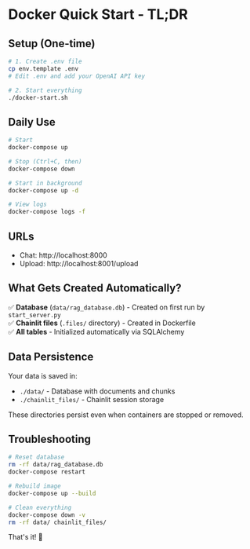 # Docker Quick Start - TL;DR

## Setup (One-time)

```bash
# 1. Create .env file
cp env.template .env
# Edit .env and add your OpenAI API key

# 2. Start everything
./docker-start.sh
```

## Daily Use

```bash
# Start
docker-compose up

# Stop (Ctrl+C, then)
docker-compose down

# Start in background
docker-compose up -d

# View logs
docker-compose logs -f
```

## URLs

- Chat: http://localhost:8000
- Upload: http://localhost:8001/upload

## What Gets Created Automatically?

✅ **Database** (`data/rag_database.db`) - Created on first run by `start_server.py`  
✅ **Chainlit files** (`.files/` directory) - Created in Dockerfile  
✅ **All tables** - Initialized automatically via SQLAlchemy

## Data Persistence

Your data is saved in:
- `./data/` - Database with documents and chunks
- `./chainlit_files/` - Chainlit session storage

These directories persist even when containers are stopped or removed.

## Troubleshooting

```bash
# Reset database
rm -rf data/rag_database.db
docker-compose restart

# Rebuild image
docker-compose up --build

# Clean everything
docker-compose down -v
rm -rf data/ chainlit_files/
```

That's it! 🚀

